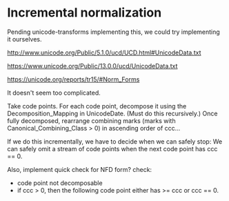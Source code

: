 # Incremental normalization

Pending unicode-transforms implementing this,
we could try implementing it ourselves.

http://www.unicode.org/Public/5.1.0/ucd/UCD.html#UnicodeData.txt

https://www.unicode.org/Public/13.0.0/ucd/UnicodeData.txt

https://unicode.org/reports/tr15/#Norm_Forms

It doesn't seem too complicated.

Take code points.
For each code point, decompose it using the
Decomposition_Mapping in UnicodeDate.  (Must
do this recursively.)
Once fully decomposed, rearrange combining marks
(marks with Canonical_Combining_Class > 0) in
ascending order of ccc...

If we do this incrementally, we have to decide
when we can safely stop:
We can safely omit a stream of code points
when the next code point has ccc == 0.

Also, implement quick check for NFD form?
check:
- code point not decomposable
- if ccc > 0, then the following code point either
  has >= ccc or ccc == 0.

